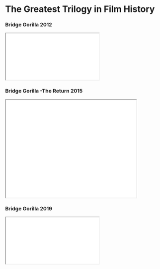 <html>
<h1>The Greatest Trilogy in Film History</h1>
<div>
  <h3>Bridge Gorilla 2012</h3>
  <iframe src="//www.youtube.com/watch?v=9FvoO9ngwkM"></iframe>
  <h3>Bridge Gorilla -The Return 2015</h3>
  <iframe width="420" height="315" src="//www.youtube.com/watch?v=6878I1ht0as"></iframe>
  <h3>Bridge Gorilla 2019</h3>
  <iframe src="//www.youtube.com/watch?v=Bc7EOEfXa_E&t=314s"></iframe>
</div>
</html>
